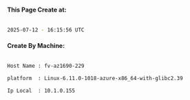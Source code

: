 
   
#### This Page Create at:

```bash

2025-07-12 - 16:15:56 UTC

```

#### Create By Machine:

```bash

Host Name : fv-az1690-229

platform  : Linux-6.11.0-1018-azure-x86_64-with-glibc2.39

Ip Local  : 10.1.0.155

```

